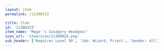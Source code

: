 ```yaml
---
layout: item
permalink: /11300333

title: Item
id: '11300333'
item_name: 'Mage''s Savagery Headgear'
icon_url: 'item/icon/11300026.png'
sub_header: ['Requires Level 50', 'Job: Wizard, Priest', 'Gender: All']
---
```

